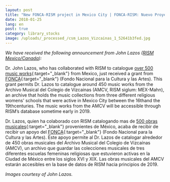```yaml
---
layout: post
title: "New FONCA-RISM project in Mexico City | FONCA-RISM: Nuevo Proyecto en la Ciudad de México"
date: 2018-01-25
lang: en
post: true
category: library_stocks
image: /uploads/_processed_/csm_Lazos_Vizcainas_1_52641b3fed.jpg
---
```



_We have received the following announcement from John Lazos ([RISM Mexico/Canada](/workgroups/mexico-dr-john-g-lazos/home.html)):_

Dr. John Lazos, who has collaborated with RISM to catalogue [over 500 music works](https://opac.rism.info/search?View=rism&siglum=MEX-*){:target="_blank"} from Mexico, just received a grant from [FONCA](https://foncaenlinea.cultura.gob.mx/resultados/resultados.php?directo=3401){:target="_blank"} (Fondo Nacional para la Cultura y las Artes). This grant permits Dr. Lazos to catalogue around 450 music works from the Archivo Musical del Colegio de Vizcainas (AMCV, RISM siglum: MEX-Mahn), an archive that holds the music collections from three different religious womens' schools that were active in Mexico City between the 16thand the 19thcenturies. The music works from the AMCV will be accessible through RISM’s database sometime early in 2019.

Dr. Lazos, quien ha colaborado con RISM catalogando mas de [500 obras musicales](https://opac.rism.info/search?View=rism&siglum=MEX-*){:target="_blank"} provenientes de México, acaba de recibir de recibir un apoyo del [FONCA](https://foncaenlinea.cultura.gob.mx/resultados/resultados.php?directo=3401){:target="_blank"} (Fondo Nacional para la Cultura y las Artes). Este apoyo permite al Dr. Lazos de catalogar alrededor de 450 obras musicales del Archivo Musical del Colegio de Vizcaínas (AMCV), un archivo que guardar las colecciones musicales de tres diferentes escuelas femeninas religiosas que estuvieron activas en la Ciudad de México entre los siglos XVI y XIX. Las obras musicales del AMCV estarán accesibles en la base de datos de RISM hacia principios de 2019.

_Images courtesy of John Lazos._

<script type="text/javascript">var switchTo5x=true;</script><script type="text/javascript" src="http://w.sharethis.com/button/buttons.js"></script><script type="text/javascript">stLight.options({publisher: "9b601438-1ce1-49d8-bfd7-9cff5df54c17", doNotHash: false, doNotCopy: false, hashAddressBar: false});</script>


